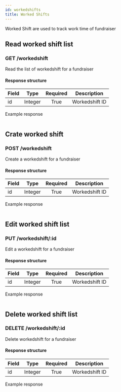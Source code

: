 ```yaml
---
id: workedshifts
title: Worked Shifts
---
```


Worked Shift are used to track work time of fundraiser

## Read worked shift list

### GET /workedshift

Read the list of workedshift for a fundraiser

#### Response structure

| Field |  Type   | Required |  Description   |
| ----- | :-----: | :------: | :------------: |
| id    | Integer |   True   | Workedshift ID |

Example response

```json

```

## Crate worked shift

### POST /workedshift

Create a workedshift for a fundraiser

#### Response structure

| Field |  Type   | Required |  Description   |
| ----- | :-----: | :------: | :------------: |
| id    | Integer |   True   | Workedshift ID |

Example response

```json

```

## Edit worked shift list

### PUT /workedshift/:id

Edit a workedshift for a fundraiser

#### Response structure

| Field |  Type   | Required |  Description   |
| ----- | :-----: | :------: | :------------: |
| id    | Integer |   True   | Workedshift ID |

Example response

```json

```

## Delete worked shift list

### DELETE /workedshift/:id

Delete workedshift for a fundraiser

#### Response structure

| Field |  Type   | Required |  Description   |
| ----- | :-----: | :------: | :------------: |
| id    | Integer |   True   | Workedshift ID |

Example response

```json

```
